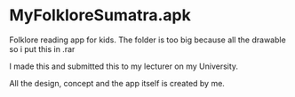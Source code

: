 # MyFolkloreSumatra.apk
Folklore reading app for kids. 
The folder is too big because all the drawable so i put this in .rar

I made this and submitted this to my lecturer on my University. 

All the design, concept and the app itself is created by me.
